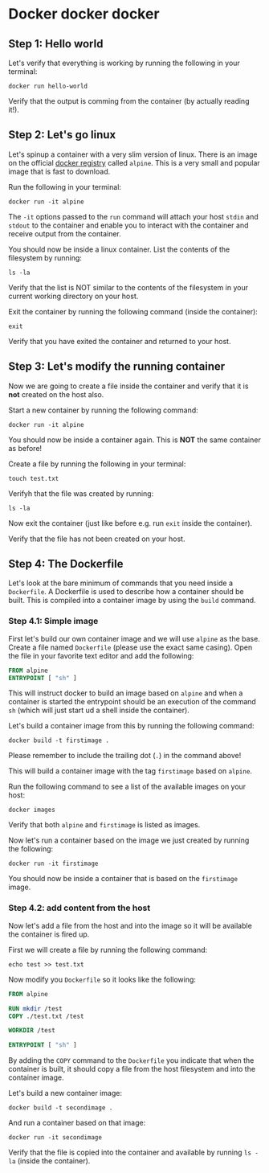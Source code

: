 # Docker docker docker

## Step 1: Hello world
Let's verify that everything is working by running the following in your terminal:
````
docker run hello-world
````
Verify that the output is comming from the container (by actually reading it!).

## Step 2: Let's go linux
Let's spinup a container with a very slim version of linux. There is an image on the official [docker registry](hub.docker.com) called `alpine`. This is a very small and popular image that is fast to download.

Run the following in your terminal:
````
docker run -it alpine
````
The `-it` options passed to the `run` command will attach your host `stdin` and `stdout` to the container and enable you to interact with the container and receive output from the container.

You should now be inside a linux container. List the contents of the filesystem by running:
````
ls -la
````
Verify that the list is NOT similar to the contents of the filesystem in your current working directory on your host.

Exit the container by running the following command (inside the container):
````
exit
````
Verify that you have exited the container and returned to your host.

## Step 3: Let's modify the running container
Now we are going to create a file inside the container and verify that it is __not__ created on the host also.

Start a new container by running the following command:
````
docker run -it alpine
````
You should now be inside a container again. This is __NOT__ the same container as before!

Create a file by running the following in your terminal:
````
touch test.txt
````
Verifyh that the file was created by running:
````
ls -la
````
Now exit the container (just like before e.g. run `exit` inside the container).

Verify that the file has not been created on your host.

## Step 4: The Dockerfile
Let's look at the bare minimum of commands that you need inside a `Dockerfile`. A Dockerfile is used to describe how a container should be built. This is compiled into a container image by using the `build` command.

### Step 4.1: Simple image
First let's build our own container image and we will use `alpine` as the base. Create a file named `Dockerfile` (please use the exact same casing). Open the file in your favorite text editor and add the following:

```dockerfile
FROM alpine
ENTRYPOINT [ "sh" ]
```

This will instruct docker to build an image based on `alpine` and when a container is started the entrypoint should be an execution of the command `sh` (which will just start ud a shell inside the container).

Let's build a container image from this by running the following command:

````
docker build -t firstimage .
````
Please remember to include the trailing dot (`.`) in the command above!

This will build a container image with the tag `firstimage` based on `alpine`.

Run the following command to see a list of the available images on your host:
````
docker images
````
Verify that both `alpine` and `firstimage` is listed as images.

Now let's run a container based on the image we just created by running the following:

````
docker run -it firstimage
````
You should now be inside a container that is based on the `firstimage` image.

### Step 4.2: add content from the host
Now let's add a file from the host and into the image so it will be available the container is fired up.

First we will create a file by running the following command:
````
echo test >> test.txt
````

Now modify you `Dockerfile` so it looks like the following:

```dockerfile
FROM alpine

RUN mkdir /test
COPY ./test.txt /test

WORKDIR /test

ENTRYPOINT [ "sh" ]
```

By adding the `COPY` command to the `Dockerfile` you indicate that when the container is built, it should copy a file from the host filesystem and into the container image.

Let's build a new container image:
````
docker build -t secondimage .
````

And run a container based on that image:
````
docker run -it secondimage
````

Verify that the file is copied into the container and available by running `ls -la` (inside the container).